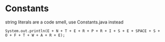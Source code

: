 # Constants

string literals are a code smell, use Constants.java instead

`System.out.println(E + N + T + E + R + P + R + I + S + E + SPACE + S + O + F + T + W + A + R + E);`

